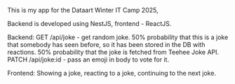 This is my app for the Dataart Winter IT Camp 2025, 

Backend is developed using NestJS, frontend - ReactJS.

Backend:
GET /api/joke - get random joke. 50% probability that this is a joke that somebody has seen before, so it has been stored in the DB with reactions. 50% probability that the joke is fetched from Teehee Joke API.
PATCH /api/joke:id - pass an emoji in body to vote for it.

Frontend:
Showing a joke, reacting to a joke, continuing to the next joke.